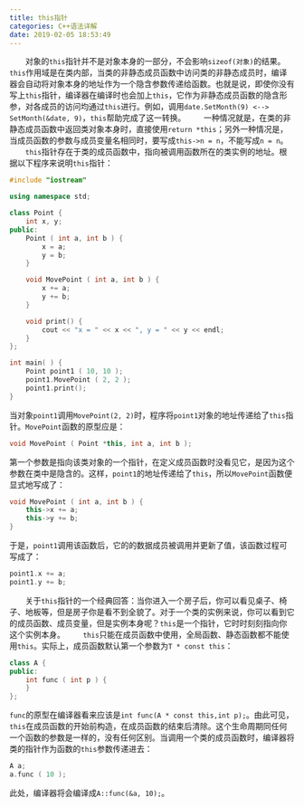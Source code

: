 ```yaml
---
title: this指针
categories: C++语法详解
date: 2019-02-05 18:53:49
---
```

&emsp;&emsp;对象的`this`指针并不是对象本身的一部分，不会影响`sizeof(对象)`的结果。`this`作用域是在类内部，当类的非静态成员函数中访问类的非静态成员时，编译器会自动将对象本身的地址作为一个隐含参数传递给函数。也就是说，即使你没有写上`this`指针，编译器在编译时也会加上`this`，它作为非静态成员函数的隐含形参，对各成员的访问均通过`this`进行。例如，调用`date.SetMonth(9) <--> SetMonth(&date, 9)`，`this`帮助完成了这一转换。<!--more-->
&emsp;&emsp;一种情况就是，在类的非静态成员函数中返回类对象本身时，直接使用`return *this`；另外一种情况是，当成员函数的参数与成员变量名相同时，要写成`this->n = n`，不能写成`n = n`。
&emsp;&emsp;`this`指针存在于类的成员函数中，指向被调用函数所在的类实例的地址。根据以下程序来说明`this`指针：

``` cpp
#include "iostream"

using namespace std;

class Point {
    int x, y;
public:
    Point ( int a, int b ) {
        x = a;
        y = b;
    }

    void MovePoint ( int a, int b ) {
        x += a;
        y += b;
    }

    void print() {
        cout << "x = " << x << ", y = " << y << endl;
    }
};

int main( ) {
    Point point1 ( 10, 10 );
    point1.MovePoint ( 2, 2 );
    point1.print();
}
```

当对象`point1`调用`MovePoint(2, 2)`时，程序将`point1`对象的地址传递给了`this`指针。`MovePoint`函数的原型应是：

``` cpp
void MovePoint ( Point *this, int a, int b );
```

第一个参数是指向该类对象的一个指针，在定义成员函数时没看见它，是因为这个参数在类中是隐含的。这样，`point1`的地址传递给了`this`，所以`MovePoint`函数便显式地写成了：

``` cpp
void MovePoint ( int a, int b ) {
    this->x += a;
    this->y += b;
}
```

于是，`point1`调用该函数后，它的的数据成员被调用并更新了值，该函数过程可写成了：

``` cpp
point1.x += a;
point1.y += b;
```

&emsp;&emsp;关于`this`指针的一个经典回答：当你进入一个房子后，你可以看见桌子、椅子、地板等，但是房子你是看不到全貌了。对于一个类的实例来说，你可以看到它的成员函数、成员变量，但是实例本身呢？`this`是一个指针，它时时刻刻指向你这个实例本身。
&emsp;&emsp;`this`只能在成员函数中使用，全局函数、静态函数都不能使用`this`。实际上，成员函数默认第一个参数为`T * const this`：

``` cpp
class A {
public:
    int func ( int p ) {
    }
};
```

`func`的原型在编译器看来应该是`int func(A * const this,int p);`。由此可见，`this`在成员函数的开始前构造，在成员函数的结束后清除。这个生命周期同任何一个函数的参数是一样的，没有任何区别。当调用一个类的成员函数时，编译器将类的指针作为函数的`this`参数传递进去：

``` cpp
A a;
a.func ( 10 );
```

此处，编译器将会编译成`A::func(&a, 10);`。